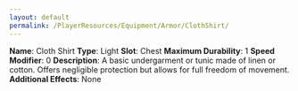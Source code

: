 ```yaml
---
layout: default
permalink: /PlayerResources/Equipment/Armor/ClothShirt/
---
```

**Name**: Cloth Shirt
**Type**: Light
**Slot**: Chest
**Maximum Durability**: 1
**Speed Modifier**: 0
**Description**: A basic undergarment or tunic made of linen or cotton. Offers negligible protection but allows for full freedom of movement.
**Additional Effects**: None